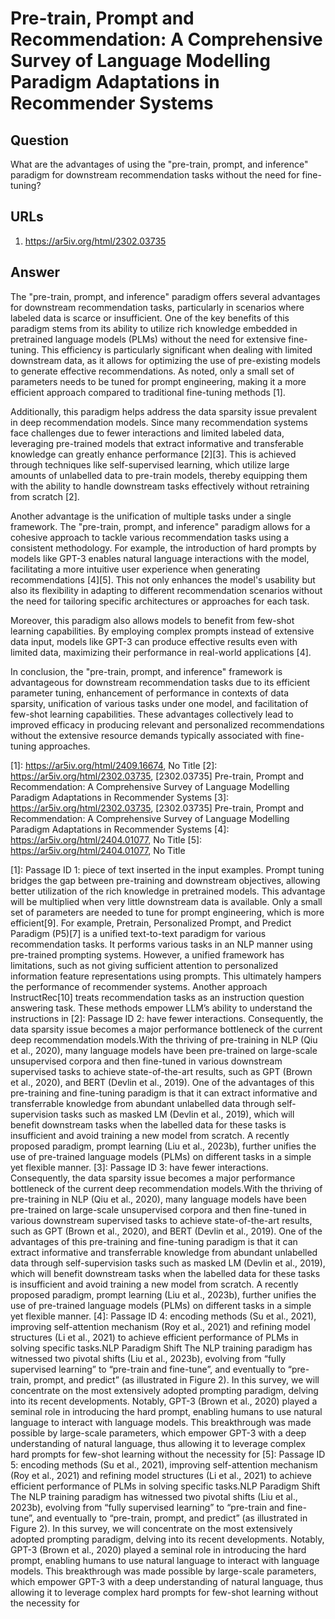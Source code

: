 # Pre-train, Prompt and Recommendation: A Comprehensive Survey of Language Modelling Paradigm Adaptations in Recommender Systems

## Question

What are the advantages of using the "pre-train, prompt, and inference" paradigm for downstream recommendation tasks without the need for fine-tuning?

## URLs

1. https://ar5iv.org/html/2302.03735

## Answer

The "pre-train, prompt, and inference" paradigm offers several advantages for downstream recommendation tasks, particularly in scenarios where labeled data is scarce or insufficient. One of the key benefits of this paradigm stems from its ability to utilize rich knowledge embedded in pretrained language models (PLMs) without the need for extensive fine-tuning. This efficiency is particularly significant when dealing with limited downstream data, as it allows for optimizing the use of pre-existing models to generate effective recommendations. As noted, only a small set of parameters needs to be tuned for prompt engineering, making it a more efficient approach compared to traditional fine-tuning methods [1].

Additionally, this paradigm helps address the data sparsity issue prevalent in deep recommendation models. Since many recommendation systems face challenges due to fewer interactions and limited labeled data, leveraging pre-trained models that extract informative and transferable knowledge can greatly enhance performance [2][3]. This is achieved through techniques like self-supervised learning, which utilize large amounts of unlabelled data to pre-train models, thereby equipping them with the ability to handle downstream tasks effectively without retraining from scratch [2].

Another advantage is the unification of multiple tasks under a single framework. The "pre-train, prompt, and inference" paradigm allows for a cohesive approach to tackle various recommendation tasks using a consistent methodology. For example, the introduction of hard prompts by models like GPT-3 enables natural language interactions with the model, facilitating a more intuitive user experience when generating recommendations [4][5]. This not only enhances the model's usability but also its flexibility in adapting to different recommendation scenarios without the need for tailoring specific architectures or approaches for each task.

Moreover, this paradigm also allows models to benefit from few-shot learning capabilities. By employing complex prompts instead of extensive data input, models like GPT-3 can produce effective results even with limited data, maximizing their performance in real-world applications [4]. 

In conclusion, the "pre-train, prompt, and inference" framework is advantageous for downstream recommendation tasks due to its efficient parameter tuning, enhancement of performance in contexts of data sparsity, unification of various tasks under one model, and facilitation of few-shot learning capabilities. These advantages collectively lead to improved efficacy in producing relevant and personalized recommendations without the extensive resource demands typically associated with fine-tuning approaches.

[1]: https://ar5iv.org/html/2409.16674, No Title
[2]: https://ar5iv.org/html/2302.03735, [2302.03735] Pre-train, Prompt and Recommendation: A Comprehensive Survey of Language Modelling Paradigm Adaptations in Recommender Systems
[3]: https://ar5iv.org/html/2302.03735, [2302.03735] Pre-train, Prompt and Recommendation: A Comprehensive Survey of Language Modelling Paradigm Adaptations in Recommender Systems
[4]: https://ar5iv.org/html/2404.01077, No Title
[5]: https://ar5iv.org/html/2404.01077, No Title

[1]: Passage ID 1: piece of text inserted in the input examples. Prompt tuning bridges the gap between pre-training and downstream objectives, allowing better utilization of the rich knowledge in pretrained models. This advantage will be multiplied when very little downstream data is available. Only a small set of parameters are needed to tune for prompt engineering, which is more efficient[9]. For example, Pretrain, Personalized Prompt, and Predict Paradigm (P5)[7] is a unified text-to-text paradigm for various recommendation tasks. It performs various tasks in an NLP manner using pre-trained prompting systems. However, a unified framework has limitations, such as not giving sufficient attention to personalized information feature representations using prompts. This ultimately hampers the performance of recommender systems. Another approach InstructRec[10] treats recommendation tasks as an instruction question answering task. These methods empower LLM’s ability to understand the instructions in
[2]: Passage ID 2: have fewer interactions. Consequently, the data sparsity issue becomes a major performance bottleneck of the current deep recommendation models.With the thriving of pre-training in NLP (Qiu et al., 2020), many language models have been pre-trained on large-scale unsupervised corpora and then fine-tuned in various downstream supervised tasks to achieve state-of-the-art results, such as GPT (Brown et al., 2020), and BERT (Devlin et al., 2019). One of the advantages of this pre-training and fine-tuning paradigm is that it can extract informative and transferrable knowledge from abundant unlabelled data through self-supervision tasks such as masked LM (Devlin et al., 2019), which will benefit downstream tasks when the labelled data for these tasks is insufficient and avoid training a new model from scratch. A recently proposed paradigm, prompt learning (Liu et al., 2023b), further unifies the use of pre-trained language models (PLMs) on different tasks in a simple yet flexible manner.
[3]: Passage ID 3: have fewer interactions. Consequently, the data sparsity issue becomes a major performance bottleneck of the current deep recommendation models.With the thriving of pre-training in NLP (Qiu et al., 2020), many language models have been pre-trained on large-scale unsupervised corpora and then fine-tuned in various downstream supervised tasks to achieve state-of-the-art results, such as GPT (Brown et al., 2020), and BERT (Devlin et al., 2019). One of the advantages of this pre-training and fine-tuning paradigm is that it can extract informative and transferrable knowledge from abundant unlabelled data through self-supervision tasks such as masked LM (Devlin et al., 2019), which will benefit downstream tasks when the labelled data for these tasks is insufficient and avoid training a new model from scratch. A recently proposed paradigm, prompt learning (Liu et al., 2023b), further unifies the use of pre-trained language models (PLMs) on different tasks in a simple yet flexible manner.
[4]: Passage ID 4: encoding methods (Su et al., 2021), improving self-attention mechanism (Roy et al., 2021) and refining model structures (Li et al., 2021) to achieve efficient performance of PLMs in solving specific tasks.NLP Paradigm Shift The NLP training paradigm has witnessed two pivotal shifts (Liu et al., 2023b), evolving from “fully supervised learning” to “pre-train and fine-tune”, and eventually to “pre-train, prompt, and predict” (as illustrated in Figure 2). In this survey, we will concentrate on the most extensively adopted prompting paradigm, delving into its recent developments. Notably, GPT-3 (Brown et al., 2020) played a seminal role in introducing the hard prompt, enabling humans to use natural language to interact with language models. This breakthrough was made possible by large-scale parameters, which empower GPT-3 with a deep understanding of natural language, thus allowing it to leverage complex hard prompts for few-shot learning without the necessity for
[5]: Passage ID 5: encoding methods (Su et al., 2021), improving self-attention mechanism (Roy et al., 2021) and refining model structures (Li et al., 2021) to achieve efficient performance of PLMs in solving specific tasks.NLP Paradigm Shift The NLP training paradigm has witnessed two pivotal shifts (Liu et al., 2023b), evolving from “fully supervised learning” to “pre-train and fine-tune”, and eventually to “pre-train, prompt, and predict” (as illustrated in Figure 2). In this survey, we will concentrate on the most extensively adopted prompting paradigm, delving into its recent developments. Notably, GPT-3 (Brown et al., 2020) played a seminal role in introducing the hard prompt, enabling humans to use natural language to interact with language models. This breakthrough was made possible by large-scale parameters, which empower GPT-3 with a deep understanding of natural language, thus allowing it to leverage complex hard prompts for few-shot learning without the necessity for
